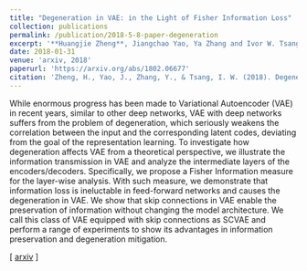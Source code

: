 ```yaml
---
title: "Degeneration in VAE: in the Light of Fisher Information Loss"
collection: publications
permalink: /publication/2018-5-8-paper-degeneration
excerpt: '**Huangjie Zheng**, Jiangchao Yao, Ya Zhang and Ivor W. Tsang'
date: 2018-01-31
venue: 'arxiv, 2018'
paperurl: 'https://arxiv.org/abs/1802.06677'
citation: 'Zheng, H., Yao, J., Zhang, Y., & Tsang, I. W. (2018). Degeneration in VAE: in the Light of Fisher Information Loss. arXiv preprint arXiv:1802.06677.'
---
```

While enormous progress has been made to Variational Autoencoder (VAE) in recent years, similar to other deep networks, VAE with deep networks suffers from the problem of degeneration, which seriously weakens the correlation between the input and the corresponding latent codes, deviating from the goal of the representation learning. To investigate how degeneration affects VAE from a theoretical perspective, we illustrate the information transmission in VAE and analyze the intermediate layers of the encoders/decoders. Specifically, we propose a Fisher Information measure for the layer-wise analysis. With such measure, we demonstrate that information loss is ineluctable in feed-forward networks and causes the degeneration in VAE. We show that skip connections in VAE enable the preservation of information without changing the model architecture. We call this class of VAE equipped with skip connections as SCVAE and perform a range of experiments to show its advantages in information preservation and degeneration mitigation.

\[ [arxiv](https://arxiv.org/abs/1802.06677) \]

